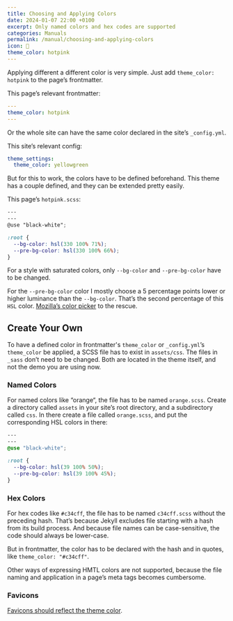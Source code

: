 ```yaml
---
title: Choosing and Applying Colors
date: 2024-01-07 22:00 +0100
excerpt: Only named colors and hex codes are supported
categories: Manuals
permalink: /manual/choosing-and-applying-colors
icon: 🎨
theme_color: hotpink
---
```

Applying different a different color is very simple. Just add `theme_color: hotpink` to the page’s frontmatter.

This page’s relevant frontmatter:

```yaml
---
theme_color: hotpink
---
```

Or the whole site can have the same color declared in the site’s `_config.yml`.

This site’s relevant config:

```yaml
theme_settings:
  theme_color: yellowgreen
```

But for this to work, the colors have to be defined beforehand. This theme has a couple defined, and they can be extended pretty easily.

This page’s `hotpink.scss`:

```scss
---
---
@use "black-white";

:root {
  --bg-color: hsl(330 100% 71%);
  --pre-bg-color: hsl(330 100% 66%);
}
```

For a style with saturated colors, only `--bg-color` and `--pre-bg-color` have to be changed.

For the `--pre-bg-color` color I mostly choose a 5 percentage points lower or higher luminance than the `--bg-color`. That’s the second percentage of this `HSL` color. [Mozilla’s color picker](https://developer.mozilla.org/en-US/docs/Web/CSS/CSS_Colors/Color_picker_tool) to the rescue.

## Create Your Own

To have a defined color in frontmatter's `theme_color` or `_config.yml`’s `theme_color` be applied, a SCSS file has to exist in `assets/css`. The files in `_sass` don’t need to be changed. Both are located in the theme itself, and not the demo you are using now.

### Named Colors

For named colors like “orange“, the file has to be named `orange.scss`. Create a directory called `assets` in your site’s root directory, and a subdirectory called `css`. In there create a file called `orange.scss`, and put the corresponding HSL colors in there:

```css
---
---
@use "black-white";

:root {
  --bg-color: hsl(39 100% 50%);
  --pre-bg-color: hsl(39 100% 45%);
}
```

### Hex Colors

For hex codes like `#c34cff`, the file has to be named `c34cff.scss` without the preceding hash. That’s because Jekyll excludes file starting with a hash from its build process. And because file names can be case-sensitive, the code should always be lower-case.

But in frontmatter, the color has to be declared with the hash and in quotes, like `theme_color: "#c34cff"`.

Other ways of expressing HMTL colors are not supported, because the file naming and application in a page’s meta tags becomes cumbersome.

### Favicons

[Favicons should reflect the theme color](/feature/theme-colored-favicons).
